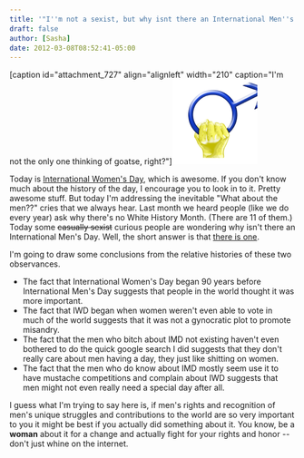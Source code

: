 ```yaml
---
title: '"I''m not a sexist, but why isnt there an International Men''s Day?"'
draft: false
author: [Sasha]
date: 2012-03-08T08:52:41-05:00
---
```


[caption id="attachment_727" align="alignleft" width="210" caption="I'm not the only one thinking of goatse, right?"]![](/uploads/2012/03/IMDSymbol1-150x150.png)

Today is [International Women's Day](http://en.wikipedia.org/wiki/International_Women%27s_Day), which is awesome. If you don't know much about the history of the day, I encourage you to look in to it. Pretty awesome stuff. But today I'm addressing the inevitable "What about the men??" cries that we always hear. Last month we heard people (like we do every year) ask why there's no White History Month. (There are 11 of them.) Today some ~~casually sexist~~ curious people are wondering why isn't there an International Men's Day. Well, the short answer is that [there is one](http://en.wikipedia.org/wiki/International_Men%27s_Day).

I'm going to draw some conclusions from the relative histories of these two observances.

* The fact that International Women's Day began 90 years before International Men's Day suggests that people in the world thought it was more important.
* The fact that IWD began when women weren't even able to vote in much of the world suggests that it was not a gynocratic plot to promote misandry.
* The fact that  the men who bitch about IMD not existing haven't even bothered to do the quick google search I did suggests that they don't really care about men having a day, they just like shitting on women.
* The fact that the men who do know about IMD mostly seem use it to have mustache competitions and complain about IWD suggests that men might not even really need a special day after all.

I guess what I'm trying to say here is, if men's rights and recognition of men's unique struggles and contributions to the world are so very important to you it might be best if you actually did something about it. You know, be a __woman__ about it for a change and actually fight for your rights and honor -- don't just whine on the internet.